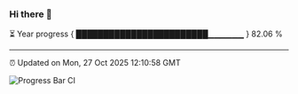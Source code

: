 ### Hi there 👋

⏳ Year progress { ████████████████████████▁▁▁▁▁▁ } 82.06 %

---

⏰ Updated on Mon, 27 Oct 2025 12:10:58 GMT

![Progress Bar CI](https://github.com/liununu/liununu/workflows/Progress%20Bar%20CI/badge.svg)
